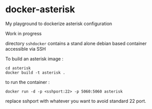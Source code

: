 docker-asterisk
===============

My playground to dockerize asterisk configuration

Work in progress

directory `sshdocker` contains a stand alone debian based container accessible via SSH

To build an asterisk image :

```
cd asterisk
docker build -t asterisk .
```

to run the container :

```
docker run -d -p <sshport:22> -p 5060:5060 asterisk
```
replace sshport with whatever you want to avoid standard 22 port.
